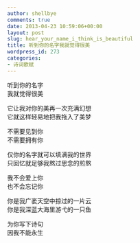 ```yaml
---
author: shellbye
comments: true
date: 2013-04-23 10:59:06+00:00
layout: post
slug: hear_your_name_i_think_is_beautiful
title: 听到你的名字我就觉得很美
wordpress_id: 273
categories:
- 诗词歌赋
---
```


听到你的名字  
我就觉得很美  
  
它让我对你的美再一次充满幻想  
它就这样轻易地把我拖入了美梦  
  
不需要见到你  
不需要拥有你  
  
仅你的名字就可以填满我的世界  
只回忆就足够我熬过思念的煎熬  
  
我不会爱上你  
也不会忘记你  
  
你是我广袤天空中掠过的一片云  
你是我深蓝大海里游弋的一只鱼  
  
为你写下诗句  
因我不能永生  


